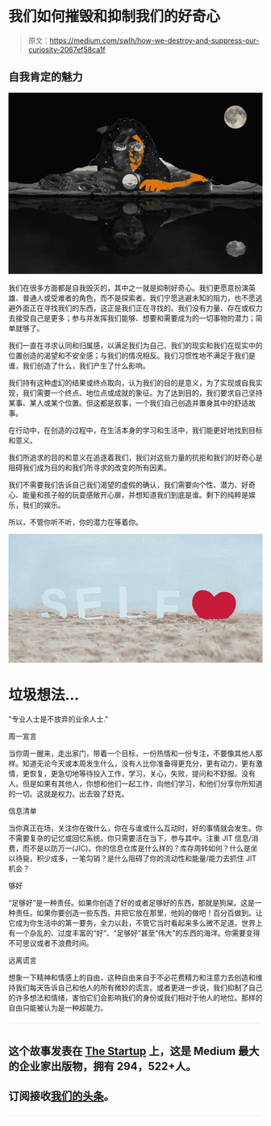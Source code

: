 # 我们如何摧毁和抑制我们的好奇心

> 原文：<https://medium.com/swlh/how-we-destroy-and-suppress-our-curiosity-2067ef58ca1f>

## 自我肯定的魅力

![](img/48bfc26ad944aad46dc1ab51da378eac.png)

我们在很多方面都是自我毁灭的，其中之一就是抑制好奇心。我们更愿意扮演英雄、普通人或受难者的角色，而不是探索者。我们宁愿逃避未知的阻力，也不愿逃避外面正在寻找我们的东西，这正是我们正在寻找的。我们没有力量、存在或权力去接受自己是更多；参与并发挥我们能够、想要和需要成为的一切事物的潜力；简单就够了。

我们一直在寻求认同和归属感，以满足我们为自己、我们的现实和我们在现实中的位置创造的渴望和不安全感；与我们的情况相反。我们习惯性地不满足于我们是谁，我们创造了什么，我们产生了什么影响。

我们持有这种虚幻的结果或终点取向，认为我们的目的是意义，为了实现或自我实现，我们需要一个终点、地位点或成就的象征。为了达到目的，我们要求自己坚持某事、某人或某个位置。但这都是叙事，一个我们自己创造并置身其中的舒适故事。

在行动中，在创造的过程中，在生活本身的学习和生活中，我们能更好地找到目标和意义。

我们所追求的目的和意义在追逐着我们，我们对这些力量的抗拒和我们的好奇心是阻碍我们成为目的和我们所寻求的改变的所有因素。

我们不需要我们告诉自己我们渴望的虚假的确认，我们需要向个性、潜力、好奇心、能量和孩子般的玩耍感敞开心扉，并想知道我们到底是谁。剩下的纯粹是娱乐，我们的娱乐。

所以，不管你听不听，你的潜力在等着你。

![](img/d8ae7707db8c008df47317557bb81b71.png)

# 垃圾想法…

"专业人士是不放弃的业余人士."

周一宣言

当你周一醒来，走出家门，带着一个目标，一份热情和一份专注，不要像其他人那样。知道无论今天或本周发生什么，没有人比你准备得更充分，更有动力，更有激情，更恢复，更急切地等待投入工作，学习，关心，失败，提问和不舒服。没有人。但是如果有其他人，你想和他们一起工作，向他们学习，和他们分享你所知道的一切。这就是权力。出去毁了舒克。

信息清单

当你真正在场，关注你在做什么，你在与谁或什么互动时，好的事情就会发生。你不需要复杂的记忆或回忆系统。你只需要活在当下，参与其中。注重 JIT 信息/消费，而不是以防万一(JIC)。你的信息仓库是什么样的？库存周转如何？什么是坐以待毙，积少成多，一笔勾销？是什么阻碍了你的流动性和能量/能力去抓住 JIT 机会？

够好

“足够好”是一种责任。如果你创造了好的或者足够好的东西，那就是狗屎。这是一种责任。如果你要创造一些东西，并把它放在那里，他妈的做吧！百分百做到。让它成为你生活中的第一要务，全力以赴，不管它当时看起来多么微不足道。世界上有一个杂乱的、过度丰富的“好”、“足够好”甚至“伟大”的东西的海洋。你需要变得不可思议或者不浪费时间。

远离谎言

想象一下精神和情感上的自由，这种自由来自于不必花费精力和注意力去创造和维持我们每天告诉自己和他人的所有微妙的谎言。或者更进一步说，我们抑制了自己的许多想法和情绪，害怕它们会影响我们的身份或我们相对于他人的地位。那样的自由只能被认为是一种超能力。

![](img/731acf26f5d44fdc58d99a6388fe935d.png)

## 这个故事发表在 [The Startup](https://medium.com/swlh) 上，这是 Medium 最大的企业家出版物，拥有 294，522+人。

## 订阅接收[我们的头条](http://growthsupply.com/the-startup-newsletter/)。

![](img/731acf26f5d44fdc58d99a6388fe935d.png)